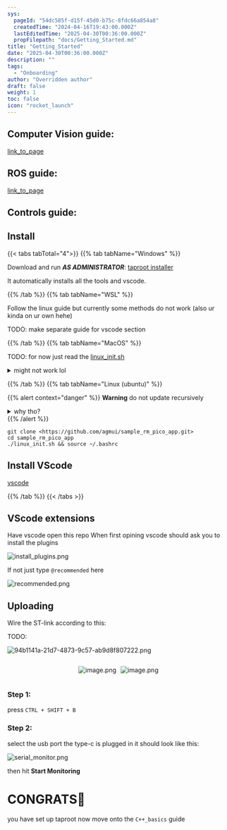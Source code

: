```yaml
---
sys:
  pageId: "54dc585f-d15f-45d0-b75c-8fdc66a854a8"
  createdTime: "2024-04-16T19:43:00.000Z"
  lastEditedTime: "2025-04-30T00:36:00.000Z"
  propFilepath: "docs/Getting_Started.md"
title: "Getting_Started"
date: "2025-04-30T00:36:00.000Z"
description: ""
tags:
  - "Onboarding"
author: "Overridden author"
draft: false
weight: 1
toc: false
icon: "rocket_launch"
---
```


## Computer Vision guide:

[link_to_page](86d45bc0-388b-4d26-8848-44f255f73d0e)

## ROS guide:

[link_to_page](3c76c1de-ec8f-46d6-8b0a-294005edc2d5)

## Controls guide:

## Install

{{< tabs tabTotal="4">}}
{{% tab tabName="Windows" %}}

Download and run _**AS ADMINISTRATOR**_: [taproot installer](https://github.com/Thornbots/TeachingFreshies/releases/tag/1.0)

It automatically installs all the tools and vscode.

{{% /tab %}}
{{% tab tabName="WSL" %}}

Follow the linux guide but currently some methods do not work (also ur kinda on ur own hehe)

TODO: make separate guide for vscode section

{{% /tab %}}
{{% tab tabName="MacOS" %}}

TODO: for now just read the [linux_init.sh](https://github.com/agmui/sample_rm_pico_app/blob/main/linux_init.sh)

<details>
<summary>might not work lol</summary>

`brew install libusb pkg-config`

Next install: [vscode](https://code.visualstudio.com/Download)

</details>

{{% /tab %}}
{{% tab tabName="Linux (ubuntu)" %}}

{{% alert context="danger" %}}
**Warning** do not update recursively
<details>
<summary>why tho?</summary>
There are some submodules that may go on for a while (like tinyusb) and I highly
recommend you don't need to get them.
If you want to see what submodules I update just look in `linux_init.sh`
</details>
{{% /alert %}}

```shell
git clone <https://github.com/agmui/sample_rm_pico_app.git>
cd sample_rm_pico_app
./linux_init.sh && source ~/.bashrc
```

## Install VScode

[vscode](https://code.visualstudio.com/Download)

{{% /tab %}}
{{< /tabs >}}

## VScode extensions

Have vscode open this repo
When first opining vscode should ask you to install the plugins

![install_plugins.png](https://prod-files-secure.s3.us-west-2.amazonaws.com/d518164a-d88e-44d1-a4ee-3adb3bd8bce0/89bd30f0-1825-4e77-867b-0a41ce370880/install_plugins.png?X-Amz-Algorithm=AWS4-HMAC-SHA256&X-Amz-Content-Sha256=UNSIGNED-PAYLOAD&X-Amz-Credential=ASIAZI2LB4663POPEJXZ%2F20250603%2Fus-west-2%2Fs3%2Faws4_request&X-Amz-Date=20250603T081318Z&X-Amz-Expires=3600&X-Amz-Security-Token=IQoJb3JpZ2luX2VjEDgaCXVzLXdlc3QtMiJGMEQCIBGjSKv5ZRC6odV1erkneOfBetA2oQd%2B2WUjBS07FYqJAiAWhc7rkRrDynz4%2BBmY4uV6oRt1N3eMw7bQOFoX3uzCOir%2FAwgQEAAaDDYzNzQyMzE4MzgwNSIM4Y6yxXvRltGcIoOtKtwDfHPqZFSdl2njbG9QQhRc5SAv1j4oSm4xIts5uwm4pVN6mwsUcy2Gd5GeAomggD%2Fy%2Fikxolek7b%2BnuRdc2dcd%2FGQb8JnTHGTEP79mf59XXOfkxGUocIDYoGzfh8bO9FL1tnpCz4NCcH%2BRSvnlX1Bc90pxAMlZK0Du1IAL%2ByMUqt49z75%2BkhLcat9kFexu3fds3ZmdVVxs3IyELlrvwLurCTryKmhyo0sEt2hfQ5aVGxnL1%2FcRUE6RW6xq0kvzlRyiOymPIGAf29ollBchM3Ms00AF31duKdZF5AEyKJnEIJ%2FYRImoO0tOjiziDOia0cdie4TL%2F%2BNF6z00qS1bX3EXPmyNT1Ao5E%2FVCpsC3XiDrpDoLohsySIUEDiHJ7Sa77lan0VkjgVFh%2FuR8lp8ZlqLULjgoUwuh3PubpLvhLmRrn8p5%2BBulHvX26MNXuaWt7N2I07q03qF4CCmE9M0ilwTI0p7paggr5UPTsTu4D9vUHJ7JbawfRvhYtonFj9lznGZ2r%2FuJ372xUDyss%2BN2YwdpZc797CLQ6x781EXERsK1%2BelwFMA6CiLfDbfNYBj50INlqXafh1%2Fu%2B%2Fb1ucfuH7aigpNCWvJya9DuvJ03C%2FLbVaLqFRkn4MtqggbAl8w8MT6wQY6pgFHFlsczRqihbhEwKiukHmIY6fhRRxuP4n39D5IPqX3btvJbvnzJ2aZdT%2BJYBemHuihVSvjXMe0MtOjrL11JeGnjlTa8mw8RwSyeI6IHOXiysmbkaVmpwQ%2FNuT%2FJwbzBXjODCjiJw%2BPwvqxGKYKhHHXkWN5D1JWTsx%2B2hhlbboBYhb0ZkJI9cHz7iXsVMUxYmCBoEiUxn%2F24SoUwAeY7f1CGnAitHnX&X-Amz-Signature=6c0f41f93565d35ed85d6b02283028abba63cec1a8de85b4ad0eb89fe30ed71e&X-Amz-SignedHeaders=host&x-id=GetObject)

If not just type `@recommended` here  

![recommended.png](https://prod-files-secure.s3.us-west-2.amazonaws.com/d518164a-d88e-44d1-a4ee-3adb3bd8bce0/61e661e9-5d85-4dfc-be0d-8d2097a5e793/recommended.png?X-Amz-Algorithm=AWS4-HMAC-SHA256&X-Amz-Content-Sha256=UNSIGNED-PAYLOAD&X-Amz-Credential=ASIAZI2LB4663POPEJXZ%2F20250603%2Fus-west-2%2Fs3%2Faws4_request&X-Amz-Date=20250603T081318Z&X-Amz-Expires=3600&X-Amz-Security-Token=IQoJb3JpZ2luX2VjEDgaCXVzLXdlc3QtMiJGMEQCIBGjSKv5ZRC6odV1erkneOfBetA2oQd%2B2WUjBS07FYqJAiAWhc7rkRrDynz4%2BBmY4uV6oRt1N3eMw7bQOFoX3uzCOir%2FAwgQEAAaDDYzNzQyMzE4MzgwNSIM4Y6yxXvRltGcIoOtKtwDfHPqZFSdl2njbG9QQhRc5SAv1j4oSm4xIts5uwm4pVN6mwsUcy2Gd5GeAomggD%2Fy%2Fikxolek7b%2BnuRdc2dcd%2FGQb8JnTHGTEP79mf59XXOfkxGUocIDYoGzfh8bO9FL1tnpCz4NCcH%2BRSvnlX1Bc90pxAMlZK0Du1IAL%2ByMUqt49z75%2BkhLcat9kFexu3fds3ZmdVVxs3IyELlrvwLurCTryKmhyo0sEt2hfQ5aVGxnL1%2FcRUE6RW6xq0kvzlRyiOymPIGAf29ollBchM3Ms00AF31duKdZF5AEyKJnEIJ%2FYRImoO0tOjiziDOia0cdie4TL%2F%2BNF6z00qS1bX3EXPmyNT1Ao5E%2FVCpsC3XiDrpDoLohsySIUEDiHJ7Sa77lan0VkjgVFh%2FuR8lp8ZlqLULjgoUwuh3PubpLvhLmRrn8p5%2BBulHvX26MNXuaWt7N2I07q03qF4CCmE9M0ilwTI0p7paggr5UPTsTu4D9vUHJ7JbawfRvhYtonFj9lznGZ2r%2FuJ372xUDyss%2BN2YwdpZc797CLQ6x781EXERsK1%2BelwFMA6CiLfDbfNYBj50INlqXafh1%2Fu%2B%2Fb1ucfuH7aigpNCWvJya9DuvJ03C%2FLbVaLqFRkn4MtqggbAl8w8MT6wQY6pgFHFlsczRqihbhEwKiukHmIY6fhRRxuP4n39D5IPqX3btvJbvnzJ2aZdT%2BJYBemHuihVSvjXMe0MtOjrL11JeGnjlTa8mw8RwSyeI6IHOXiysmbkaVmpwQ%2FNuT%2FJwbzBXjODCjiJw%2BPwvqxGKYKhHHXkWN5D1JWTsx%2B2hhlbboBYhb0ZkJI9cHz7iXsVMUxYmCBoEiUxn%2F24SoUwAeY7f1CGnAitHnX&X-Amz-Signature=2412dce584e95f667cf810e7c30507e13f612a21cbc644a94ac38755b401ea47&X-Amz-SignedHeaders=host&x-id=GetObject)

## Uploading

Wire the ST-link according to this:

TODO:

![94b1141a-21d7-4873-9c57-ab9d8f807222.png](https://prod-files-secure.s3.us-west-2.amazonaws.com/d518164a-d88e-44d1-a4ee-3adb3bd8bce0/e5fad17d-ab82-4300-9f4c-505ab4b1202c/94b1141a-21d7-4873-9c57-ab9d8f807222.png?X-Amz-Algorithm=AWS4-HMAC-SHA256&X-Amz-Content-Sha256=UNSIGNED-PAYLOAD&X-Amz-Credential=ASIAZI2LB4663POPEJXZ%2F20250603%2Fus-west-2%2Fs3%2Faws4_request&X-Amz-Date=20250603T081318Z&X-Amz-Expires=3600&X-Amz-Security-Token=IQoJb3JpZ2luX2VjEDgaCXVzLXdlc3QtMiJGMEQCIBGjSKv5ZRC6odV1erkneOfBetA2oQd%2B2WUjBS07FYqJAiAWhc7rkRrDynz4%2BBmY4uV6oRt1N3eMw7bQOFoX3uzCOir%2FAwgQEAAaDDYzNzQyMzE4MzgwNSIM4Y6yxXvRltGcIoOtKtwDfHPqZFSdl2njbG9QQhRc5SAv1j4oSm4xIts5uwm4pVN6mwsUcy2Gd5GeAomggD%2Fy%2Fikxolek7b%2BnuRdc2dcd%2FGQb8JnTHGTEP79mf59XXOfkxGUocIDYoGzfh8bO9FL1tnpCz4NCcH%2BRSvnlX1Bc90pxAMlZK0Du1IAL%2ByMUqt49z75%2BkhLcat9kFexu3fds3ZmdVVxs3IyELlrvwLurCTryKmhyo0sEt2hfQ5aVGxnL1%2FcRUE6RW6xq0kvzlRyiOymPIGAf29ollBchM3Ms00AF31duKdZF5AEyKJnEIJ%2FYRImoO0tOjiziDOia0cdie4TL%2F%2BNF6z00qS1bX3EXPmyNT1Ao5E%2FVCpsC3XiDrpDoLohsySIUEDiHJ7Sa77lan0VkjgVFh%2FuR8lp8ZlqLULjgoUwuh3PubpLvhLmRrn8p5%2BBulHvX26MNXuaWt7N2I07q03qF4CCmE9M0ilwTI0p7paggr5UPTsTu4D9vUHJ7JbawfRvhYtonFj9lznGZ2r%2FuJ372xUDyss%2BN2YwdpZc797CLQ6x781EXERsK1%2BelwFMA6CiLfDbfNYBj50INlqXafh1%2Fu%2B%2Fb1ucfuH7aigpNCWvJya9DuvJ03C%2FLbVaLqFRkn4MtqggbAl8w8MT6wQY6pgFHFlsczRqihbhEwKiukHmIY6fhRRxuP4n39D5IPqX3btvJbvnzJ2aZdT%2BJYBemHuihVSvjXMe0MtOjrL11JeGnjlTa8mw8RwSyeI6IHOXiysmbkaVmpwQ%2FNuT%2FJwbzBXjODCjiJw%2BPwvqxGKYKhHHXkWN5D1JWTsx%2B2hhlbboBYhb0ZkJI9cHz7iXsVMUxYmCBoEiUxn%2F24SoUwAeY7f1CGnAitHnX&X-Amz-Signature=4a5dd8ec0fef7f88df5aea78a551e3505b6bb2b514a732f34ebae8f2eb21ab23&X-Amz-SignedHeaders=host&x-id=GetObject)

<div style="display: flex;flex-direction: row; column-gap:10px; max-width: 630px;justify-content: center;">
<div>

![image.png](https://prod-files-secure.s3.us-west-2.amazonaws.com/d518164a-d88e-44d1-a4ee-3adb3bd8bce0/210ecb78-1116-4d7b-b9b7-2292f66fa2c2/image.png?X-Amz-Algorithm=AWS4-HMAC-SHA256&X-Amz-Content-Sha256=UNSIGNED-PAYLOAD&X-Amz-Credential=ASIAZI2LB466ZM4UXNLA%2F20250603%2Fus-west-2%2Fs3%2Faws4_request&X-Amz-Date=20250603T081323Z&X-Amz-Expires=3600&X-Amz-Security-Token=IQoJb3JpZ2luX2VjEDgaCXVzLXdlc3QtMiJHMEUCIGrZOBCdGO5ajciu705%2By0T1TMXwfkFi73j6armRBxwSAiEAo5jx7cLE%2Bas%2BIpB5i%2FRP2CKXe7NeD5BG4fez%2FHhVKkQq%2FwMIEBAAGgw2Mzc0MjMxODM4MDUiDKzQtGISEH0EPDOD4yrcAzgHnJVXP1ptjvriu7phhLl4JwSPiiUgWs3k2bPZhCJg15jH%2BbC2tVfmyVjVeGSf9VpHiKJYZGqnWdkYP%2BL7xn916GEkT1uB8ZiuhPW57ww6boH%2BWCmOIaS6KPPFm6KK0bAkmOTlj8ExFl4%2BvF963FMuviHc2XGLoyATOvCrMxYsFGPO%2B8tJEEsfe8KIrwW9MiET0gTCpx1AovFY1XYkIu0LnG8MmyZeCEI7poeuBJTGmlPgQLXGV%2FjNIlWSyxKE9ybyCIui7TbvLyEasCG42aHRFOwXUOzaRECOBH3Q8RHrYEAmvtkDfJ5ky0k3dvRX9zgGsqSn197wNkp3nhUt2n67jHYOQXBrNWOjOD0tH1qXYR9HF9g2nbErm%2Ftj%2BmwRVerfuEooT3bri%2F9iVANcBaOgfCG%2BqEZJVG3tX12Bun0nr8%2F5Ls3J%2FSgC1iriC%2FcYZywo0MEEs%2BfM2fLRqKfVtJfM0XJlmH2dIzJJdIdNtkP%2BdJSL6G%2FR42gDZd67vWHyFKFpX2WWaK0vFPEWpOz26DLzNElXNgE7HPuOGsYMoF731PB4%2FFL9RrXl8ais78Nxiglo9zk%2FHqV19o5vNF%2FBKdIr0Kt9VwsqDjjTJkXSy7G74O4B4hjwnSzjjmxBMJDF%2BsEGOqUBPKctuk5kWNjeGREuMH4sSZFQ%2FxIZizCOtnGok9GmpX67Ahw%2FJLvwnAYsqyrqwSjyBfSW92N3egkz24Dkybeh%2BkbKDg%2Fq34lcoZvh5q6sESFw09%2BI1t8bgrINFFelmJrnCQyOZmKSMSkldklNYyDFwDYvxhwSc6If25csCWcvvBTj0b25lMZlItaOU%2FLfaObUI6GAfqnqhSdHk7q6jCNWHhGqJYjL&X-Amz-Signature=72bf814114aa51f0f46bf40877a8f591cf159430af9df105245fc3cc730395b3&X-Amz-SignedHeaders=host&x-id=GetObject)

</div>
<div>

![image.png](https://prod-files-secure.s3.us-west-2.amazonaws.com/d518164a-d88e-44d1-a4ee-3adb3bd8bce0/33a0fd0f-8ca6-4a86-8e09-26e95ded1fff/image.png?X-Amz-Algorithm=AWS4-HMAC-SHA256&X-Amz-Content-Sha256=UNSIGNED-PAYLOAD&X-Amz-Credential=ASIAZI2LB4664HC4KQSL%2F20250603%2Fus-west-2%2Fs3%2Faws4_request&X-Amz-Date=20250603T081323Z&X-Amz-Expires=3600&X-Amz-Security-Token=IQoJb3JpZ2luX2VjEDgaCXVzLXdlc3QtMiJGMEQCIAPskc3RATNot93O7vbCRb5dundWVxi8c53pST74F7%2BhAiBVICsLvMUtspbPoLwKJYweRu1AGz7vovHaIPynOM4zLCr%2FAwgQEAAaDDYzNzQyMzE4MzgwNSIM1ecxAU%2FxJbepkhxvKtwDB%2BB5PNEbHTCBMScrg7Kx8VwKk%2FWVbE%2BPivbMspTIPuT2Fyd6RqWBQstzvFH%2FagtI0pjcC%2F4FqVNmvHoWnqEKHHI5DNAM6zK1mxrCg7l5ssHKqpztwrK5PTVAxZoIwIxqI5BIXZf1qiKey%2FGYAEM6hEtPRf32Noh%2F6eMwAKQjSrrFiOaeDDcdLhYH3UT82gCPPm4So39K3FWzjeG%2BcAiFz5fvkkazt0g5STkoy%2BrgLzE3%2FDZ9Qz9QIpq4m5kICxfeDiVjHtWdExqItQxENrvN0%2BioNCyn36L2DoykfwU1YmeG%2B%2Fb%2BtryeKDOho0oK1BB6rcNKYg%2F1wZR22Pcytr%2FUZ7u22eX8N2g5wy6ErbGvGa1KXPcM2pZuM9T1uASk89MctHWIbaFU61D4jH6p2QVusaDUKKfNXAJK2n6owj5CKpi5KC5tqgsxlBenjadG%2FEMrpk30MhbMf1A9H50hlJq%2FEcs8jcJv7JErEcYBAHxAREIQ4wcXWXukNEmxkW%2BZ5DBoQbkUkqnCaLq4J%2FqB11d12BfgJAaBjzlP5LrXhefONshx0m1WllccoItTxyJGlbJRrmtOgBBDCdNgi14Jz%2FxE3d6lw6iZgkpjR%2BZoUdD6P924whB8FKScvbob9VYw7sX6wQY6pgFAoGCiXtMQ7ajPap5H9x%2Bj6YssYiLeMt%2B%2BBzr8jLlYpQb%2B4Wj3jpYIru0yrHBEv%2FzeZYA0FyJtlBWb9%2FMYSf4%2F9DnAKvO0t9lgPimxCi4rAlNm%2BySIIA1%2B%2Bb6VzbmDI6c8WgWng5ebPsyIYXptxl7DR7zhb%2BHBNvN2srAZKExQ6EqlFuuBQD9d3Ig7pe3iOjf3i4M9jVVpZ4mFGVjnPnwrFKykqQYd&X-Amz-Signature=768b458dab4296f421742565e05333278236fc09bf84e8d2f6964907d07f4018&X-Amz-SignedHeaders=host&x-id=GetObject)

</div>
</div>

### Step 1:

press `CTRL + SHIFT + B`

### Step 2:

select the usb port the type-c is plugged in it should look like this:

![serial_monitor.png](https://prod-files-secure.s3.us-west-2.amazonaws.com/d518164a-d88e-44d1-a4ee-3adb3bd8bce0/f03f4774-05d4-4393-b6a0-d5efb6d315ab/serial_monitor.png?X-Amz-Algorithm=AWS4-HMAC-SHA256&X-Amz-Content-Sha256=UNSIGNED-PAYLOAD&X-Amz-Credential=ASIAZI2LB4663POPEJXZ%2F20250603%2Fus-west-2%2Fs3%2Faws4_request&X-Amz-Date=20250603T081318Z&X-Amz-Expires=3600&X-Amz-Security-Token=IQoJb3JpZ2luX2VjEDgaCXVzLXdlc3QtMiJGMEQCIBGjSKv5ZRC6odV1erkneOfBetA2oQd%2B2WUjBS07FYqJAiAWhc7rkRrDynz4%2BBmY4uV6oRt1N3eMw7bQOFoX3uzCOir%2FAwgQEAAaDDYzNzQyMzE4MzgwNSIM4Y6yxXvRltGcIoOtKtwDfHPqZFSdl2njbG9QQhRc5SAv1j4oSm4xIts5uwm4pVN6mwsUcy2Gd5GeAomggD%2Fy%2Fikxolek7b%2BnuRdc2dcd%2FGQb8JnTHGTEP79mf59XXOfkxGUocIDYoGzfh8bO9FL1tnpCz4NCcH%2BRSvnlX1Bc90pxAMlZK0Du1IAL%2ByMUqt49z75%2BkhLcat9kFexu3fds3ZmdVVxs3IyELlrvwLurCTryKmhyo0sEt2hfQ5aVGxnL1%2FcRUE6RW6xq0kvzlRyiOymPIGAf29ollBchM3Ms00AF31duKdZF5AEyKJnEIJ%2FYRImoO0tOjiziDOia0cdie4TL%2F%2BNF6z00qS1bX3EXPmyNT1Ao5E%2FVCpsC3XiDrpDoLohsySIUEDiHJ7Sa77lan0VkjgVFh%2FuR8lp8ZlqLULjgoUwuh3PubpLvhLmRrn8p5%2BBulHvX26MNXuaWt7N2I07q03qF4CCmE9M0ilwTI0p7paggr5UPTsTu4D9vUHJ7JbawfRvhYtonFj9lznGZ2r%2FuJ372xUDyss%2BN2YwdpZc797CLQ6x781EXERsK1%2BelwFMA6CiLfDbfNYBj50INlqXafh1%2Fu%2B%2Fb1ucfuH7aigpNCWvJya9DuvJ03C%2FLbVaLqFRkn4MtqggbAl8w8MT6wQY6pgFHFlsczRqihbhEwKiukHmIY6fhRRxuP4n39D5IPqX3btvJbvnzJ2aZdT%2BJYBemHuihVSvjXMe0MtOjrL11JeGnjlTa8mw8RwSyeI6IHOXiysmbkaVmpwQ%2FNuT%2FJwbzBXjODCjiJw%2BPwvqxGKYKhHHXkWN5D1JWTsx%2B2hhlbboBYhb0ZkJI9cHz7iXsVMUxYmCBoEiUxn%2F24SoUwAeY7f1CGnAitHnX&X-Amz-Signature=4e6d72cac77c7b5ce0c816876a2a00f835544808e02bbde4b58f9a7374803bfb&X-Amz-SignedHeaders=host&x-id=GetObject)

then hit **Start Monitoring**

# CONGRATS🎉

you have set up taproot now move onto the `C++_basics` guide
